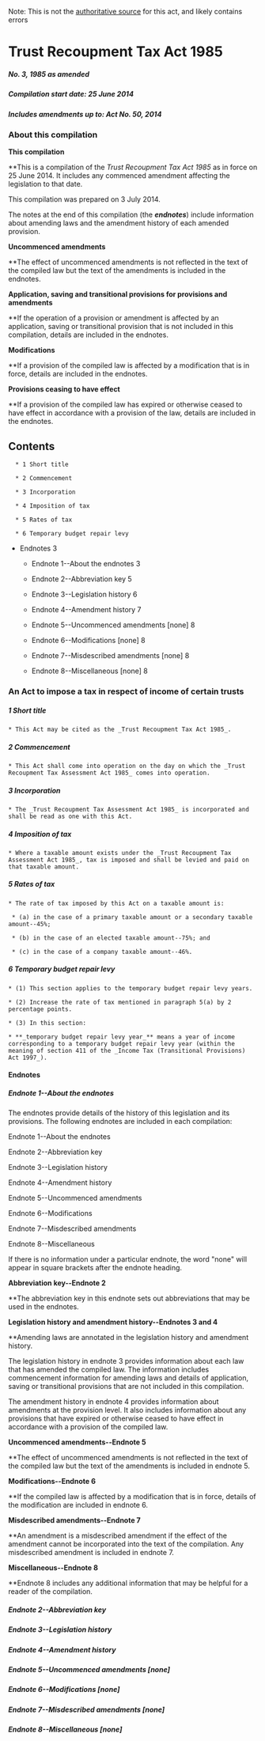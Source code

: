Note: This is not the [authoritative source](https://www.comlaw.gov.au/Details/C2014C00331) for this act, and likely contains errors

# Trust Recoupment Tax Act 1985

##### No. 3, 1985 as amended

##### Compilation start date: 25 June 2014

##### Includes amendments up to: Act No. 50, 2014

### About this compilation

**This compilation**

**This is a compilation of the _Trust Recoupment Tax Act 1985_ as in force on 25 June 2014. It includes any commenced amendment affecting the legislation to that date.

This compilation was prepared on 3 July 2014.

The notes at the end of this compilation (the **_endnotes_**) include information about amending laws and the amendment history of each amended provision.

**Uncommenced amendments**

**The effect of uncommenced amendments is not reflected in the text of the compiled law but the text of the amendments is included in the endnotes.

**Application, saving and transitional provisions for provisions and amendments**

**If the operation of a provision or amendment is affected by an application, saving or transitional provision that is not included in this compilation, details are included in the endnotes.

**Modifications**

**If a provision of the compiled law is affected by a modification that is in force, details are included in the endnotes. 

**Provisions ceasing to have effect**

**If a provision of the compiled law has expired or otherwise ceased to have effect in accordance with a provision of the law, details are included in the endnotes.

## Contents

      * 1 Short title 

      * 2 Commencement 

      * 3 Incorporation 

      * 4 Imposition of tax 

      * 5 Rates of tax 

      * 6 Temporary budget repair levy 

  * Endnotes	3

     * Endnote 1--About the endnotes	3

     * Endnote 2--Abbreviation key	5

     * Endnote 3--Legislation history	6

     * Endnote 4--Amendment history	7

     * Endnote 5--Uncommenced amendments [none]	8

     * Endnote 6--Modifications [none]	8

     * Endnote 7--Misdescribed amendments [none]	8

     * Endnote 8--Miscellaneous [none]	8

### An Act to impose a tax in respect of income of certain trusts

##### 1  Short title

    * This Act may be cited as the _Trust Recoupment Tax Act 1985_.

##### 2  Commencement

    * This Act shall come into operation on the day on which the _Trust Recoupment Tax Assessment Act 1985_ comes into operation.

##### 3  Incorporation

    * The _Trust Recoupment Tax Assessment Act 1985_ is incorporated and shall be read as one with this Act.

##### 4  Imposition of tax

    * Where a taxable amount exists under the _Trust Recoupment Tax Assessment Act 1985_, tax is imposed and shall be levied and paid on that taxable amount.

##### 5  Rates of tax

    * The rate of tax imposed by this Act on a taxable amount is: 

     * (a) in the case of a primary taxable amount or a secondary taxable amount--45%;

     * (b) in the case of an elected taxable amount--75%; and

     * (c) in the case of a company taxable amount--46%.

##### 6  Temporary budget repair levy

    * (1) This section applies to the temporary budget repair levy years.

    * (2) Increase the rate of tax mentioned in paragraph 5(a) by 2 percentage points.

    * (3) In this section:

    * **_temporary budget repair levy year_** means a year of income corresponding to a temporary budget repair levy year (within the meaning of section 411 of the _Income Tax (Transitional Provisions) Act 1997_).

#### Endnotes

##### Endnote 1--About the endnotes

The endnotes provide details of the history of this legislation and its provisions. The following endnotes are included in each compilation:

Endnote 1--About the endnotes

Endnote 2--Abbreviation key

Endnote 3--Legislation history

Endnote 4--Amendment history

Endnote 5--Uncommenced amendments

Endnote 6--Modifications

Endnote 7--Misdescribed amendments

Endnote 8--Miscellaneous

If there is no information under a particular endnote, the word "none" will appear in square brackets after the endnote heading.

**Abbreviation key--Endnote 2**

**The abbreviation key in this endnote sets out abbreviations that may be used in the endnotes.

**Legislation history and amendment history--Endnotes 3 and 4**

**Amending laws are annotated in the legislation history and amendment history.

The legislation history in endnote 3 provides information about each law that has amended the compiled law. The information includes commencement information for amending laws and details of application, saving or transitional provisions that are not included in this compilation.

The amendment history in endnote 4 provides information about amendments at the provision level. It also includes information about any provisions that have expired or otherwise ceased to have effect in accordance with a provision of the compiled law.

**Uncommenced amendments--Endnote 5**

**The effect of uncommenced amendments is not reflected in the text of the compiled law but the text of the amendments is included in endnote 5.

**Modifications--Endnote 6**

**If the compiled law is affected by a modification that is in force, details of the modification are included in endnote 6.

**Misdescribed amendments--Endnote 7**

**An amendment is a misdescribed amendment if the effect of the amendment cannot be incorporated into the text of the compilation. Any misdescribed amendment is included in endnote 7.

**Miscellaneous--Endnote 8**

**Endnote 8 includes any additional information that may be helpful for a reader of the compilation.

##### Endnote 2--Abbreviation key

##### Endnote 3--Legislation history

##### Endnote 4--Amendment history

##### Endnote 5--Uncommenced amendments [none]

##### Endnote 6--Modifications [none]

##### Endnote 7--Misdescribed amendments [none]

##### Endnote 8--Miscellaneous [none]

